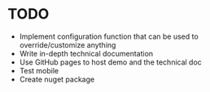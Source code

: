 TODO
====

* Implement configuration function that can be used to override/customize anything
* Write in-depth technical documentation
* Use GitHub pages to host demo and the technical doc
* Test mobile
* Create nuget package